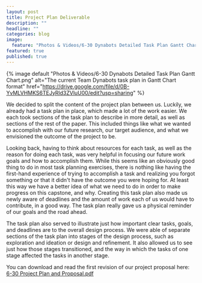 ```yaml
---
layout: post
title: Project Plan Deliverable
description: ""
headline: ""
categories: blog
image: 
  feature: "Photos & Videos/6-30 Dynabots Detailed Task Plan Gantt Chart.png"
featured: true
published: true
---
```


{% image default "Photos & Videos/6-30 Dynabots Detailed Task Plan Gantt Chart.png" alt="The current Team Dynabots task plan in Gantt Chart format" href="https://drive.google.com/file/d/0B-YvMLVHMKS6TEJyRld3ZVluU00/edit?usp=sharing" %}

We decided to split the content of the project plan between us. Luckily, we already had a task plan in place, which made a lot of the work easier. We each took sections of the task plan to describe in more detail, as well as sections of the rest of the paper. This included things like what we wanted to accomplish with our future research, our target audience, and what we envisioned the outcome of the project to be.

Looking back, having to think about resources for each task, as well as the reason for doing each task, was very helpful in focusing our future work goals and how to accomplish them. While this seems like an obviously good thing to do in most task planning exercises, there is nothing like having the first-hand experience of trying to accomplish a task and realizing you forgot something or that it didn't have the outcome you were hoping for. At least this way we have a better idea of what we need to do in order to make progress on this capstone, and why. Creating this task plan also made us newly aware of deadlines and the amount of work each of us would have to contribute, in a good way. The task plan really gave us a physical reminder of our goals and the road ahead.

The task plan also served to illustrate just how important clear tasks, goals, and deadlines are to the overall design process. We were able of separate sections of the task plan into stages of the design process, such as exploration and ideation or design and refinement. It also allowed us to see just how those stages transitioned, and the way in which the tasks of one stage affected the tasks in another stage.

You can download and read the first revision of our project proposal here: [6-30 Project Plan and Proposal.pdf](https://drive.google.com/file/d/0B-YvMLVHMKS6SDBEeHhyZmR4M3c/edit?usp=sharing)
